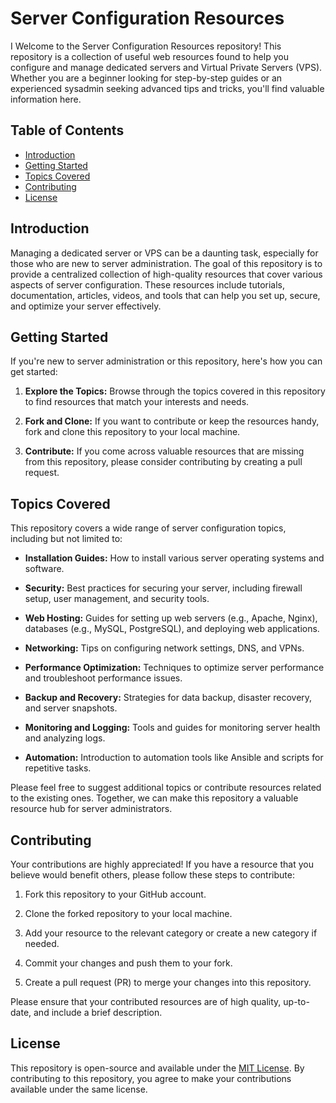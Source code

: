 # Server Configuration Resources
I
Welcome to the Server Configuration Resources repository! This repository is a collection of useful web resources found to help you configure and manage dedicated servers and Virtual Private Servers (VPS). Whether you are a beginner looking for step-by-step guides or an experienced sysadmin seeking advanced tips and tricks, you'll find valuable information here.

## Table of Contents

- [Introduction](#introduction)
- [Getting Started](#getting-started)
- [Topics Covered](#topics-covered)
- [Contributing](#contributing)
- [License](#license)

## Introduction

Managing a dedicated server or VPS can be a daunting task, especially for those who are new to server administration. The goal of this repository is to provide a centralized collection of high-quality resources that cover various aspects of server configuration. These resources include tutorials, documentation, articles, videos, and tools that can help you set up, secure, and optimize your server effectively.

## Getting Started

If you're new to server administration or this repository, here's how you can get started:

1. **Explore the Topics:** Browse through the topics covered in this repository to find resources that match your interests and needs.

2. **Fork and Clone:** If you want to contribute or keep the resources handy, fork and clone this repository to your local machine.

3. **Contribute:** If you come across valuable resources that are missing from this repository, please consider contributing by creating a pull request.

## Topics Covered

This repository covers a wide range of server configuration topics, including but not limited to:

- **Installation Guides:** How to install various server operating systems and software.

- **Security:** Best practices for securing your server, including firewall setup, user management, and security tools.

- **Web Hosting:** Guides for setting up web servers (e.g., Apache, Nginx), databases (e.g., MySQL, PostgreSQL), and deploying web applications.

- **Networking:** Tips on configuring network settings, DNS, and VPNs.

- **Performance Optimization:** Techniques to optimize server performance and troubleshoot performance issues.

- **Backup and Recovery:** Strategies for data backup, disaster recovery, and server snapshots.

- **Monitoring and Logging:** Tools and guides for monitoring server health and analyzing logs.

- **Automation:** Introduction to automation tools like Ansible and scripts for repetitive tasks.

Please feel free to suggest additional topics or contribute resources related to the existing ones. Together, we can make this repository a valuable resource hub for server administrators.

## Contributing

Your contributions are highly appreciated! If you have a resource that you believe would benefit others, please follow these steps to contribute:

1. Fork this repository to your GitHub account.

2. Clone the forked repository to your local machine.

3. Add your resource to the relevant category or create a new category if needed.

4. Commit your changes and push them to your fork.

5. Create a pull request (PR) to merge your changes into this repository.

Please ensure that your contributed resources are of high quality, up-to-date, and include a brief description.

## License

This repository is open-source and available under the [MIT License](LICENSE). By contributing to this repository, you agree to make your contributions available under the same license.
